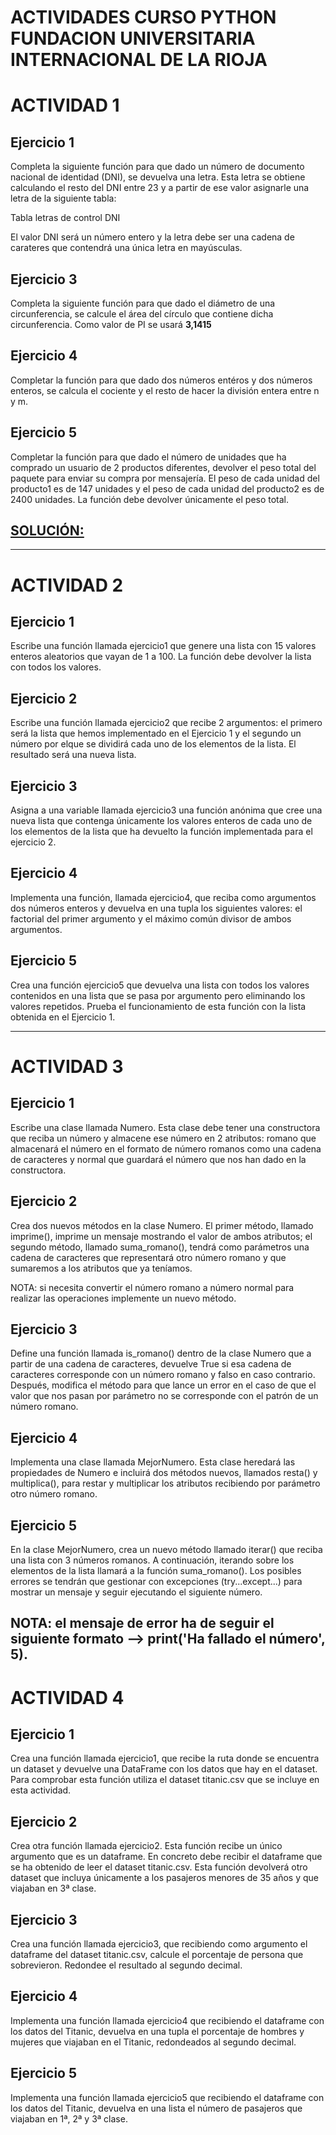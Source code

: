 

# ACTIVIDADES CURSO PYTHON FUNDACION UNIVERSITARIA INTERNACIONAL DE LA RIOJA
# ACTIVIDAD 1

## Ejercicio 1
Completa la siguiente función para que dado un número de documento nacional de identidad (DNI), se devuelva una letra. Esta letra se obtiene calculando el resto del DNI entre 23 y a partir de ese valor asignarle una letra de la siguiente tabla:

Tabla letras de control DNI

El valor DNI será un número entero y la letra debe ser una cadena de carateres que contendrá una única letra en mayúsculas.

## Ejercicio 3
Completa la siguiente función para que dado el diámetro de una circunferencia, se calcule el área del círculo que contiene dicha circunferencia. Como valor de PI se usará 
**3,1415**

## Ejercicio 4
Completar la función para que dado dos números entéros y dos números enteros, se calcula el cociente y el resto de hacer la división entera entre n y m.

## Ejercicio 5
Completar la función para que dado el número de unidades que ha comprado un usuario de 2 productos diferentes, devolver el peso total del paquete para enviar su compra por mensajería. 
El peso de cada unidad del producto1 es de 147 unidades y el peso de cada unidad del producto2 es de 2400 unidades. La función debe devolver únicamente el peso total.

## [SOLUCIÓN:](https://github.com/gjrangel2/CursoPythonFUNIR/blob/main/Actividad_1.ipynb)

---------------------------------------------------------------------------------------------------------------------------------------------------------------

# ACTIVIDAD 2

## Ejercicio 1
Escribe una función llamada ejercicio1 que genere una lista con 15 valores enteros aleatorios que vayan de 1 a 100. La función debe devolver la lista con todos los valores.

## Ejercicio 2
Escribe una función llamada ejercicio2 que recibe 2 argumentos: el primero será la lista que hemos implementado en el Ejercicio 1 y el segundo un número por elque se dividirá cada uno de los elementos de la lista. El resultado será una nueva lista.

## Ejercicio 3
Asigna a una variable llamada ejercicio3 una función anónima que cree una nueva lista que contenga únicamente los valores enteros de cada uno de los elementos de la lista que ha devuelto la función implementada para el ejercicio 2.

## Ejercicio 4
Implementa una función, llamada ejercicio4, que reciba como argumentos dos números enteros y devuelva en una tupla los siguientes valores: el factorial del primer argumento y el máximo común divisor de ambos argumentos.

## Ejercicio 5
Crea una función ejercicio5 que devuelva una lista con todos los valores contenidos en una lista que se pasa por argumento pero eliminando los valores repetidos. Prueba el funcionamiento de esta función con la lista obtenida en el Ejercicio 1.

---------------------------------------------------------------------------------------------------------------------------------------------------------------

# ACTIVIDAD 3

## Ejercicio 1
Escribe una clase llamada Numero. Esta clase debe tener una constructora que reciba un número y almacene ese número en 2 atributos: romano que almacenará el número en el formato de número romanos como una cadena de caracteres y normal que guardará el número que nos han dado en la constructora.

## Ejercicio 2
Crea dos nuevos métodos en la clase Numero. El primer método, llamado imprime(), imprime un mensaje mostrando el valor de ambos atributos; el segundo método, llamado suma_romano(), tendrá como parámetros una cadena de caracteres que representará otro número romano y que sumaremos a los atributos que ya teníamos.

NOTA: si necesita convertir el número romano a número normal para realizar las operaciones implemente un nuevo método.

## Ejercicio 3
Define una función llamada is_romano() dentro de la clase Numero que a partir de una cadena de caracteres, devuelve True si esa cadena de caracteres corresponde con un número romano y falso en caso contrario. Después, modifica el método para que lance un error en el caso de que el valor que nos pasan por parámetro no se corresponde con el patrón de un número romano.

## Ejercicio 4
Implementa una clase llamada MejorNumero. Esta clase heredará las propiedades de Numero e incluirá dos métodos nuevos, llamados resta() y multiplica(), para restar y multiplicar los atributos recibiendo por parámetro otro número romano.

## Ejercicio 5
En la clase MejorNumero, crea un nuevo método llamado iterar() que reciba una lista con 3 números romanos. A continuación, iterando sobre los elementos de la lista llamará a la función suma_romano(). Los posibles errores se tendrán que gestionar con excepciones (try...except...) para mostrar un mensaje y seguir ejecutando el siguiente número.

**NOTA:** el mensaje de error ha de seguir el siguiente formato --> print('Ha fallado el número', 5).
---------------------------------------------------------------------------------------------------------------------------------------------------------------
# ACTIVIDAD 4

## Ejercicio 1
Crea una función llamada ejercicio1, que recibe la ruta donde se encuentra un dataset y devuelve una DataFrame con los datos que hay en el dataset. Para comprobar esta función utiliza el dataset titanic.csv que se incluye en esta actividad.

## Ejercicio 2
Crea otra función llamada ejercicio2. Esta función recibe un único argumento que es un dataframe. En concreto debe recibir el dataframe que se ha obtenido de leer el dataset titanic.csv. Esta función devolverá otro dataset que incluya únicamente a los pasajeros menores de 35 años y que viajaban en 3ª clase.

## Ejercicio 3
Crea una función llamada ejercicio3, que recibiendo como argumento el dataframe del dataset titanic.csv, calcule el porcentaje de persona que sobrevieron. Redondee el resultado al segundo decimal.

## Ejercicio 4
Implementa una función llamada ejercicio4 que recibiendo el dataframe con los datos del Titanic, devuelva en una tupla el porcentaje de hombres y mujeres que viajaban en el Titanic, redondeados al segundo decimal.

## Ejercicio 5
Implementa una función llamada ejercicio5 que recibiendo el dataframe con los datos del Titanic, devuelva en una lista el número de pasajeros que viajaban en 1ª, 2ª y 3ª clase.
